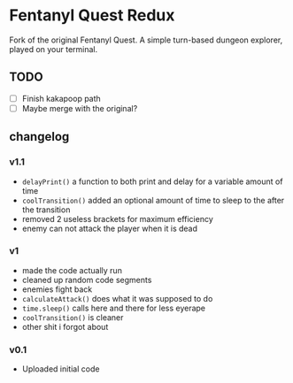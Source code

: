 # Fentanyl Quest Redux

Fork of the original Fentanyl Quest.
A simple turn-based dungeon explorer, played on your terminal.

## TODO
- [ ] Finish kakapoop path
- [ ] Maybe merge with the original?

## changelog

### v1.1
- `delayPrint()` a function to both print and delay for a variable amount of time
- `coolTransition()` added an optional amount of time to sleep to the after the transition
- removed 2 useless brackets for maximum efficiency
- enemy can not attack the player when it is dead

### v1
- made the code actually run
- cleaned up random code segments
- enemies fight back
- `calculateAttack()` does what it was supposed to do
- `time.sleep()` calls here and there for less eyerape
- `coolTransition()` is cleaner
- other shit i forgot about

### v0.1
- Uploaded initial code